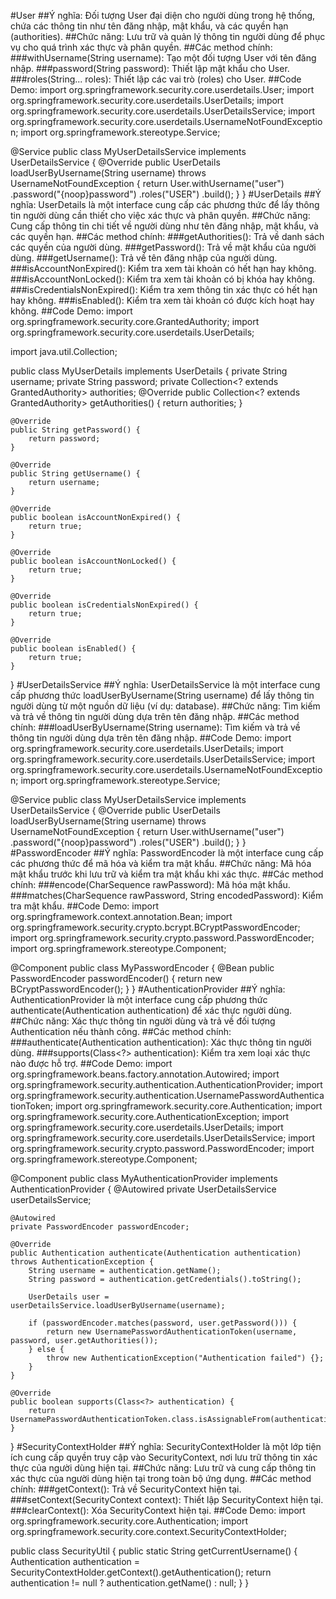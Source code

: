 #User
##Ý nghĩa: Đối tượng User đại diện cho người dùng trong hệ thống, chứa các thông tin như tên đăng nhập, mật khẩu, và các quyền hạn (authorities).
##Chức năng: Lưu trữ và quản lý thông tin người dùng để phục vụ cho quá trình xác thực và phân quyền.
##Các method chính:
###withUsername(String username): Tạo một đối tượng User với tên đăng nhập.
###password(String password): Thiết lập mật khẩu cho User.
###roles(String... roles): Thiết lập các vai trò (roles) cho User.
##Code Demo:
import org.springframework.security.core.userdetails.User;
import org.springframework.security.core.userdetails.UserDetails;
import org.springframework.security.core.userdetails.UserDetailsService;
import org.springframework.security.core.userdetails.UsernameNotFoundException;
import org.springframework.stereotype.Service;

@Service
public class MyUserDetailsService implements UserDetailsService {
    @Override
    public UserDetails loadUserByUsername(String username) throws UsernameNotFoundException {
        return User.withUsername("user")
                   .password("{noop}password") 
                   .roles("USER")
                   .build();
    }
}
#UserDetails
##Ý nghĩa: UserDetails là một interface cung cấp các phương thức để lấy thông tin người dùng cần thiết cho việc xác thực và phân quyền.
##Chức năng: Cung cấp thông tin chi tiết về người dùng như tên đăng nhập, mật khẩu, và các quyền hạn.
##Các method chính:
###getAuthorities(): Trả về danh sách các quyền của người dùng.
###getPassword(): Trả về mật khẩu của người dùng.
###getUsername(): Trả về tên đăng nhập của người dùng.
###isAccountNonExpired(): Kiểm tra xem tài khoản có hết hạn hay không.
###isAccountNonLocked(): Kiểm tra xem tài khoản có bị khóa hay không.
###isCredentialsNonExpired(): Kiểm tra xem thông tin xác thực có hết hạn hay không.
###isEnabled(): Kiểm tra xem tài khoản có được kích hoạt hay không.
##Code Demo:
import org.springframework.security.core.GrantedAuthority;
import org.springframework.security.core.userdetails.UserDetails;

import java.util.Collection;

public class MyUserDetails implements UserDetails {
    private String username;
    private String password;
    private Collection<? extends GrantedAuthority> authorities;
    @Override
    public Collection<? extends GrantedAuthority> getAuthorities() {
        return authorities;
    }

    @Override
    public String getPassword() {
        return password;
    }

    @Override
    public String getUsername() {
        return username;
    }

    @Override
    public boolean isAccountNonExpired() {
        return true;
    }

    @Override
    public boolean isAccountNonLocked() {
        return true;
    }

    @Override
    public boolean isCredentialsNonExpired() {
        return true;
    }

    @Override
    public boolean isEnabled() {
        return true;
    }
}
#UserDetailsService
##Ý nghĩa: UserDetailsService là một interface cung cấp phương thức loadUserByUsername(String username) để lấy thông tin người dùng từ một nguồn dữ liệu (ví dụ: database).
##Chức năng: Tìm kiếm và trả về thông tin người dùng dựa trên tên đăng nhập.
##Các method chính:
###loadUserByUsername(String username): Tìm kiếm và trả về thông tin người dùng dựa trên tên đăng nhập.
##Code Demo:
import org.springframework.security.core.userdetails.UserDetails;
import org.springframework.security.core.userdetails.UserDetailsService;
import org.springframework.security.core.userdetails.UsernameNotFoundException;
import org.springframework.stereotype.Service;

@Service
public class MyUserDetailsService implements UserDetailsService {
    @Override
    public UserDetails loadUserByUsername(String username) throws UsernameNotFoundException {
        return User.withUsername("user")
                   .password("{noop}password")
                   .roles("USER")
                   .build();
    }
}
#PasswordEncoder
##Ý nghĩa: PasswordEncoder là một interface cung cấp các phương thức để mã hóa và kiểm tra mật khẩu.
##Chức năng: Mã hóa mật khẩu trước khi lưu trữ và kiểm tra mật khẩu khi xác thực.
##Các method chính:
###encode(CharSequence rawPassword): Mã hóa mật khẩu.
###matches(CharSequence rawPassword, String encodedPassword): Kiểm tra mật khẩu.
##Code Demo:
import org.springframework.context.annotation.Bean;
import org.springframework.security.crypto.bcrypt.BCryptPasswordEncoder;
import org.springframework.security.crypto.password.PasswordEncoder;
import org.springframework.stereotype.Component;

@Component
public class MyPasswordEncoder {
    @Bean
    public PasswordEncoder passwordEncoder() {
        return new BCryptPasswordEncoder();
    }
}
#AuthenticationProvider
##Ý nghĩa: AuthenticationProvider là một interface cung cấp phương thức authenticate(Authentication authentication) để xác thực người dùng.
##Chức năng: Xác thực thông tin người dùng và trả về đối tượng Authentication nếu thành công.
##Các method chính:
###authenticate(Authentication authentication): Xác thực thông tin người dùng.
###supports(Class<?> authentication): Kiểm tra xem loại xác thực nào được hỗ trợ.
##Code Demo:
import org.springframework.beans.factory.annotation.Autowired;
import org.springframework.security.authentication.AuthenticationProvider;
import org.springframework.security.authentication.UsernamePasswordAuthenticationToken;
import org.springframework.security.core.Authentication;
import org.springframework.security.core.AuthenticationException;
import org.springframework.security.core.userdetails.UserDetails;
import org.springframework.security.core.userdetails.UserDetailsService;
import org.springframework.security.crypto.password.PasswordEncoder;
import org.springframework.stereotype.Component;

@Component
public class MyAuthenticationProvider implements AuthenticationProvider {
    @Autowired
    private UserDetailsService userDetailsService;

    @Autowired
    private PasswordEncoder passwordEncoder;

    @Override
    public Authentication authenticate(Authentication authentication) throws AuthenticationException {
        String username = authentication.getName();
        String password = authentication.getCredentials().toString();

        UserDetails user = userDetailsService.loadUserByUsername(username);

        if (passwordEncoder.matches(password, user.getPassword())) {
            return new UsernamePasswordAuthenticationToken(username, password, user.getAuthorities());
        } else {
            throw new AuthenticationException("Authentication failed") {};
        }
    }

    @Override
    public boolean supports(Class<?> authentication) {
        return UsernamePasswordAuthenticationToken.class.isAssignableFrom(authentication);
    }
}
#SecurityContextHolder
##Ý nghĩa: SecurityContextHolder là một lớp tiện ích cung cấp quyền truy cập vào SecurityContext, nơi lưu trữ thông tin xác thực của người dùng hiện tại.
##Chức năng: Lưu trữ và cung cấp thông tin xác thực của người dùng hiện tại trong toàn bộ ứng dụng.
##Các method chính:
###getContext(): Trả về SecurityContext hiện tại.
###setContext(SecurityContext context): Thiết lập SecurityContext hiện tại.
###clearContext(): Xóa SecurityContext hiện tại.
##Code Demo:
import org.springframework.security.core.Authentication;
import org.springframework.security.core.context.SecurityContextHolder;

public class SecurityUtil {
    public static String getCurrentUsername() {
        Authentication authentication = SecurityContextHolder.getContext().getAuthentication();
        return authentication != null ? authentication.getName() : null;
    }
}
